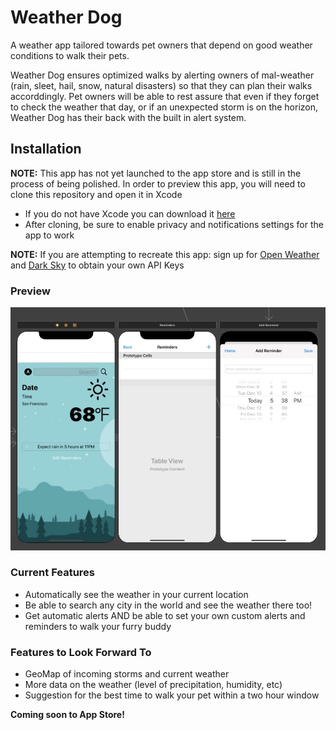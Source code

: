 # Weather Dog

A weather app tailored towards pet owners that depend on good weather conditions to walk their pets. 

Weather Dog ensures optimized walks by alerting owners of mal-weather (rain, sleet, hail, snow, natural disasters) so that they can plan their walks accorddingly. Pet owners will be able to rest assure that even if they forget to check the weather that day, or if an unexpected storm is on the horizon, Weather Dog has their back with the built in alert system. 
 
 ## Installation 
 **NOTE:** This app has not yet launched to the app store and is still in the process of being polished. In order to preview this app, you will need to clone this repository and open it in Xcode
 - If you do not have Xcode you can download it [here](https://developer.apple.com/xcode/)
 - After cloning, be sure to enable privacy and notifications settings for the app to work
 
 **NOTE:** If you are attempting to recreate this app: sign up for [Open Weather](https://openweathermap.org/api) and [Dark Sky](https://darksky.net/dev) to obtain your own API Keys

 ### Preview
![](weather_dog_screens.jpg)

### Current Features 
- Automatically see the weather in your current location 
- Be able to search any city in the world and see the weather there too! 
- Get automatic alerts AND be able to set your own custom alerts and reminders to walk your furry buddy 

### Features to Look Forward To 
- GeoMap of incoming storms and current weather 
- More data on the weather (level of precipitation, humidity, etc) 
- Suggestion for the best time to walk your pet within a two hour window 

**Coming soon to App Store!**
